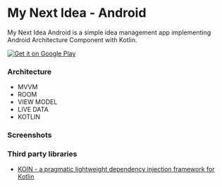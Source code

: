 # My Next Idea - Android

My Next Idea Android is a simple idea management app implementing Android Architecture Component with Kotlin.

[![Get it on Google Play](https://play.google.com/intl/en_us/badges/images/generic/en_badge_web_generic.png)](https://play.google.com/store/apps/details?id=com.luiscarino.nextidea&hl=en_US)


### Architecture

- MVVM
- ROOM
- VIEW MODEL
- LIVE DATA
- KOTLIN


### Screenshots

### Third party libraries
- [KOIN - a pragmatic lightweight dependency injection framework for Kotlin](https://github.com/InsertKoinIO/koin)

